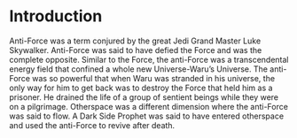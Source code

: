# Introduction

Anti-Force was a term conjured by the great Jedi Grand Master Luke Skywalker.
Anti-Force was said to have defied the Force and was the complete opposite.
Similar to the Force, the anti-Force was a transcendental energy field that confined a whole new Universe-Waru’s Universe.
The anti-Force was so powerful that when Waru was stranded in his universe, the only way for him to get back was to destroy the Force that held him as a prisoner.
He drained the life of a group of sentient beings while they were on a pilgrimage.
Otherspace was a different dimension where the anti-Force was said to flow.
A Dark Side Prophet was said to have entered otherspace and used the anti-Force to revive after death.

